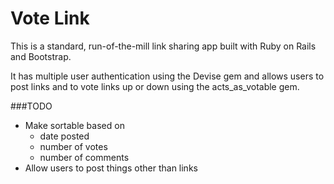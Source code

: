 # Vote Link

This is a standard, run-of-the-mill link sharing app built with Ruby on Rails and Bootstrap. 

It has multiple user authentication using the Devise gem and allows users to post links and to vote links up or down using the acts_as_votable gem.



###TODO
- Make sortable based on
  - date posted
  - number of votes
  - number of comments
- Allow users to post things other than links
